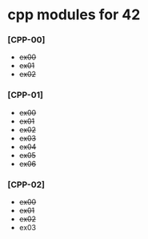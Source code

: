 # cpp modules for 42

### [CPP-00]
- ~~ex00~~
- ~~ex01~~
- ~~ex02~~

### [CPP-01]
- ~~ex00~~
- ~~ex01~~
- ~~ex02~~
- ~~ex03~~
- ~~ex04~~
- ~~ex05~~
- ~~ex06~~

### [CPP-02]
- ~~ex00~~
- ~~ex01~~
- ~~ex02~~
- ex03